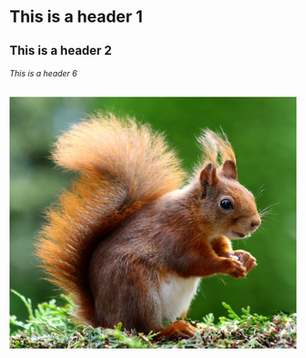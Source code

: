# This is a header 1
## This is a header 2
###### This is a header 6

![Image of Squirell](https://github.com/shivambankar/skills-communicate-using-markdown/blob/start-markdown/Squirell.jpg)
